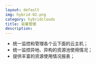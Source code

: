 ```yaml
---
layout: default
img: hybrid-02.png
category: hybridclouds
title: 容量管理
description:
---
```


 * 统一监控和管理各个云下面的云主机；
 * 统一监控异地、异构的资源池使用情况；
 * 提供丰富的资源使用情况报表；
